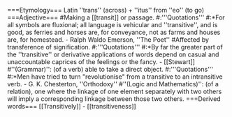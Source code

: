 ===Etymology===
Latin ''trans'' (across) + ''itus'' from ''eo'' (to go)
===Adjective===
#Making a [[transit]] or passage.
#:'''Quotations'''
#:*For all symbols are fluxional; all language is vehicular and ''transitive'', and is good, as ferries and horses are, for conveyance, not as farms and houses are, for homestead. - Ralph Waldo Emerson, ''The Poet''
#Affected by transference of signification.
#:'''Quotations'''
#:*By far the greater part of the ''transitive'' or derivative applications of words depend on casual and unaccountable caprices of the feelings or the fancy. - [[Stewart]] 
#''(Grammar)'': (of a verb) able to take a direct object.
#:'''Quotations'''
#:*Men have tried to turn "revolutionise" from a transitive to an intransitive verb. - G. K. Chesterton, ''Orthodoxy''
#''(Logic and Mathematics)'': (of a relation), one where the linkage of one element separately with two others will imply a corresponding linkage between those two others.
===Derived words===
[[Transitively]] - [[transitiveness]]